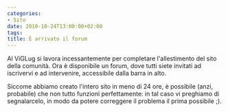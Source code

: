 ```yaml
---
categories:
- Sito
date: 2010-10-24T13:00:00+02:00
tags:
title: È arrivato il forum
---
```

Al ViGLug si lavora incessantemente per completare l'allestimento del sito della comunità.
Ora è disponibile un forum, dove tutti siete invitati ad iscrivervi e ad intervenire, accessibile dalla barra in alto.

Siccome abbiamo creato l'intero sito in meno di 24 ore, è possibile (anzi, probabile) che non tutto funzioni perfettamente: in tal caso vi preghiamo di segnalarcelo, in modo da potere correggere il problema il prima possibile ;).
